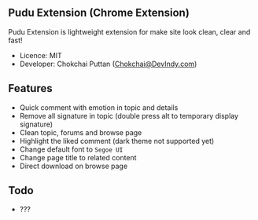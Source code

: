 Pudu Extension (Chrome Extension)
---------------------------------
Pudu Extension is lightweight extension for make site look clean, clear and fast!

- Licence: MIT
- Developer: Chokchai Puttan (Chokchai@DevIndy.com)

Features
--------

- Quick comment with emotion in topic and details
- Remove all signature in topic (double press alt to temporary display signature)
- Clean topic, forums and browse page
- Highlight the liked comment (dark theme not supported yet)
- Change default font to `Segoe UI`
- Change page title to related content
- Direct download on browse page

Todo
----

- ???